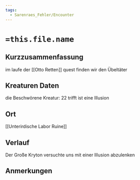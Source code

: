 ```yaml
---
tags:
  - Sarenraes_Fehler/Encounter
---
```

# `=this.file.name`
## Kurzzusammenfassung
im laufe der [[Otto Retten]] quest finden wir den Übeltäter

## Kreaturen Daten
die Beschwörene Kreatur:
22 trifft
ist eine Illusion

## Ort
[[Unterirdische Labor Ruine]]

## Verlauf


Der Große Kryton versuchte uns mit einer IIlusion abzulenken


## Anmerkungen